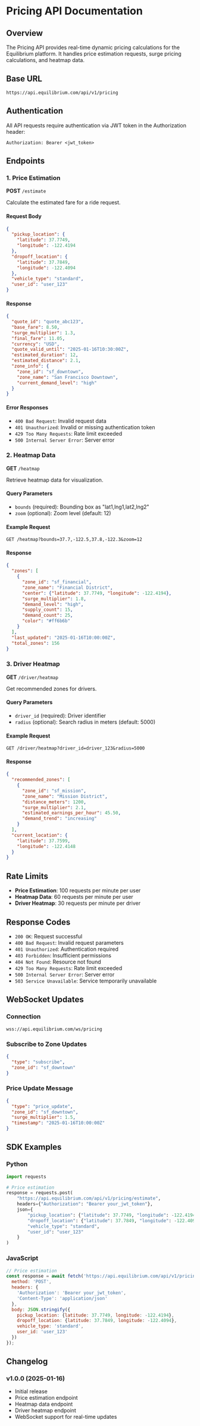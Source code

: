 # Pricing API Documentation

## Overview
The Pricing API provides real-time dynamic pricing calculations for the Equilibrium platform. It handles price estimation requests, surge pricing calculations, and heatmap data.

## Base URL
```
https://api.equilibrium.com/api/v1/pricing
```

## Authentication
All API requests require authentication via JWT token in the Authorization header:
```
Authorization: Bearer <jwt_token>
```

## Endpoints

### 1. Price Estimation

**POST** `/estimate`

Calculate the estimated fare for a ride request.

#### Request Body
```json
{
  "pickup_location": {
    "latitude": 37.7749,
    "longitude": -122.4194
  },
  "dropoff_location": {
    "latitude": 37.7849,
    "longitude": -122.4094
  },
  "vehicle_type": "standard",
  "user_id": "user_123"
}
```

#### Response
```json
{
  "quote_id": "quote_abc123",
  "base_fare": 8.50,
  "surge_multiplier": 1.3,
  "final_fare": 11.05,
  "currency": "USD",
  "quote_valid_until": "2025-01-16T10:30:00Z",
  "estimated_duration": 12,
  "estimated_distance": 2.1,
  "zone_info": {
    "zone_id": "sf_downtown",
    "zone_name": "San Francisco Downtown",
    "current_demand_level": "high"
  }
}
```

#### Error Responses
- `400 Bad Request`: Invalid request data
- `401 Unauthorized`: Invalid or missing authentication token
- `429 Too Many Requests`: Rate limit exceeded
- `500 Internal Server Error`: Server error

### 2. Heatmap Data

**GET** `/heatmap`

Retrieve heatmap data for visualization.

#### Query Parameters
- `bounds` (required): Bounding box as "lat1,lng1,lat2,lng2"
- `zoom` (optional): Zoom level (default: 12)

#### Example Request
```
GET /heatmap?bounds=37.7,-122.5,37.8,-122.3&zoom=12
```

#### Response
```json
{
  "zones": [
    {
      "zone_id": "sf_financial",
      "zone_name": "Financial District",
      "center": {"latitude": 37.7749, "longitude": -122.4194},
      "surge_multiplier": 1.8,
      "demand_level": "high",
      "supply_count": 15,
      "demand_count": 25,
      "color": "#ff6b6b"
    }
  ],
  "last_updated": "2025-01-16T10:00:00Z",
  "total_zones": 156
}
```

### 3. Driver Heatmap

**GET** `/driver/heatmap`

Get recommended zones for drivers.

#### Query Parameters
- `driver_id` (required): Driver identifier
- `radius` (optional): Search radius in meters (default: 5000)

#### Example Request
```
GET /driver/heatmap?driver_id=driver_123&radius=5000
```

#### Response
```json
{
  "recommended_zones": [
    {
      "zone_id": "sf_mission",
      "zone_name": "Mission District",
      "distance_meters": 1200,
      "surge_multiplier": 2.1,
      "estimated_earnings_per_hour": 45.50,
      "demand_trend": "increasing"
    }
  ],
  "current_location": {
    "latitude": 37.7599,
    "longitude": -122.4148
  }
}
```

## Rate Limits
- **Price Estimation**: 100 requests per minute per user
- **Heatmap Data**: 60 requests per minute per user
- **Driver Heatmap**: 30 requests per minute per driver

## Response Codes
- `200 OK`: Request successful
- `400 Bad Request`: Invalid request parameters
- `401 Unauthorized`: Authentication required
- `403 Forbidden`: Insufficient permissions
- `404 Not Found`: Resource not found
- `429 Too Many Requests`: Rate limit exceeded
- `500 Internal Server Error`: Server error
- `503 Service Unavailable`: Service temporarily unavailable

## WebSocket Updates

### Connection
```
wss://api.equilibrium.com/ws/pricing
```

### Subscribe to Zone Updates
```json
{
  "type": "subscribe",
  "zone_id": "sf_downtown"
}
```

### Price Update Message
```json
{
  "type": "price_update",
  "zone_id": "sf_downtown",
  "surge_multiplier": 1.5,
  "timestamp": "2025-01-16T10:00:00Z"
}
```

## SDK Examples

### Python
```python
import requests

# Price estimation
response = requests.post(
    "https://api.equilibrium.com/api/v1/pricing/estimate",
    headers={"Authorization": "Bearer your_jwt_token"},
    json={
        "pickup_location": {"latitude": 37.7749, "longitude": -122.4194},
        "dropoff_location": {"latitude": 37.7849, "longitude": -122.4094},
        "vehicle_type": "standard",
        "user_id": "user_123"
    }
)
```

### JavaScript
```javascript
// Price estimation
const response = await fetch('https://api.equilibrium.com/api/v1/pricing/estimate', {
  method: 'POST',
  headers: {
    'Authorization': 'Bearer your_jwt_token',
    'Content-Type': 'application/json'
  },
  body: JSON.stringify({
    pickup_location: {latitude: 37.7749, longitude: -122.4194},
    dropoff_location: {latitude: 37.7849, longitude: -122.4094},
    vehicle_type: 'standard',
    user_id: 'user_123'
  })
});
```

## Changelog

### v1.0.0 (2025-01-16)
- Initial release
- Price estimation endpoint
- Heatmap data endpoint
- Driver heatmap endpoint
- WebSocket support for real-time updates

